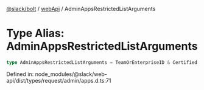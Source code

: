 [@slack/bolt](../../../../index.md) / [webApi](../index.md) / AdminAppsRestrictedListArguments

# Type Alias: AdminAppsRestrictedListArguments

```ts
type AdminAppsRestrictedListArguments = TeamOrEnterpriseID & Certified & TokenOverridable & CursorPaginationEnabled;
```

Defined in: node\_modules/@slack/web-api/dist/types/request/admin/apps.d.ts:71
